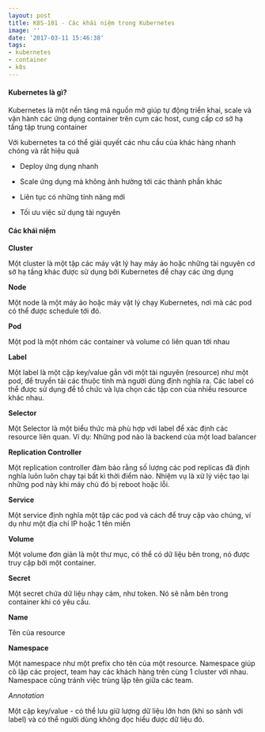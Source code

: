 ```yaml
---
layout: post
title: K8S-101 - Các khái niệm trong Kubernetes
image: ''
date: '2017-03-11 15:46:38'
tags:
- kubernetes
- container
- k8s
---
```


#### Kubernetes là gì?

Kubernetes là một nền tảng mã nguồn mở giúp tự động triển khai, scale và vận hành các ứng dụng container trên cụm các host, cung cấp cơ sở hạ tầng tập trung container

Với kubernetes ta có thể giải quyết các nhu cầu của khác hàng nhanh chóng và rất hiệu quả

- Deploy ứng dụng nhanh

- Scale ứng dụng mà không ảnh hưởng tới các thành phần khác

- Liên tục có những tính năng mới

- Tối ưu việc sử dụng tài nguyên


#### Các khái niệm
**Cluster**

Một cluster là một tập các máy vật lý hay máy ảo hoặc những tài nguyên cơ sở hạ tầng khác được sử dụng bởi Kubernetes để chạy các ứng dụng 

**Node**

Một node là một máy ảo hoặc máy vật lý chạy Kubernetes, nơi mà các pod có thể được schedule tới đó.

**Pod**

Một pod là một nhóm các container và volume có liên quan tới nhau

**Label**

Một label là một cặp key/value gắn với một tài nguyên (resource) như một pod, để truyền tải các thuộc tính mà người dùng định nghĩa ra. Các label có thể được sử dụng để tổ chức và lựa chọn các tập con của nhiều resource khác nhau.

**Selector**

Một Selector là một biểu thức mà phù hợp với label để xác định các resource liên quan. Ví dụ: Những pod nào là backend của một load balancer

**Replication Controller**

Một replication controller đảm bảo rằng số lượng các pod replicas đã định nghĩa luôn luôn chạy tại bất kì thời điểm nào. Nhiệm vụ là xử lý việc tạo lại những pod này khi máy chủ đó bị reboot hoặc lỗi.

**Service**

Một service định nghĩa một tập các pod và cách để truy cập vào chúng, ví dụ như một địa chỉ IP hoặc 1 tên miền

**Volume**

Một volume đơn giản là một thư mục, có thể có dữ liệu bên trong, nó được truy cập bởi một container. 

**Secret**

Một secret chứa dữ liệu nhạy cảm, như token. Nó sẽ nằm bên trong container khi có yêu cầu. 

**Name**

Tên của resource 

**Namespace**

Một namespace như một prefix cho tên của một resource. Namespace giúp cô lập các project, team hay các khách hàng trên cùng 1 cluster với nhau. Namespace cũng tránh việc trùng lặp tên giữa các team.

*Annotation*

Một cặp key/value - có thể lưu giữ lượng dữ liệu lớn hơn (khi so  sánh với label) và có thể người dùng không đọc hiểu được dữ liệu đó. 